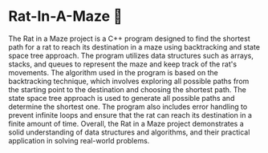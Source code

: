 # Rat-In-A-Maze 🐀

The Rat in a Maze project is a C++ program designed to find the shortest path for a rat to reach its destination in a maze using backtracking and state space tree approach. The program utilizes data structures such as arrays, stacks, and queues to represent the maze and keep track of the rat's movements. The algorithm used in the program is based on the backtracking technique, which involves exploring all possible paths from the starting point to the destination and choosing the shortest path. The state space tree approach is used to generate all possible paths and determine the shortest one. The program also includes error handling to prevent infinite loops and ensure that the rat can reach its destination in a finite amount of time. Overall, the Rat in a Maze project demonstrates a solid understanding of data structures and algorithms, and their practical application in solving real-world problems.
